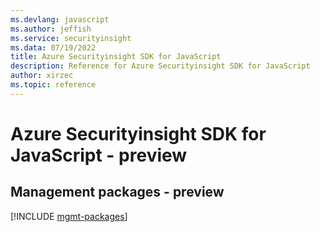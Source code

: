 ```yaml
---
ms.devlang: javascript
ms.author: jeffish
ms.service: securityinsight
ms.data: 07/19/2022
title: Azure Securityinsight SDK for JavaScript
description: Reference for Azure Securityinsight SDK for JavaScript
author: xirzec
ms.topic: reference
---
```

# Azure Securityinsight SDK for JavaScript - preview

## Management packages - preview
[!INCLUDE [mgmt-packages](securityinsight-mgmt-index.md)]
